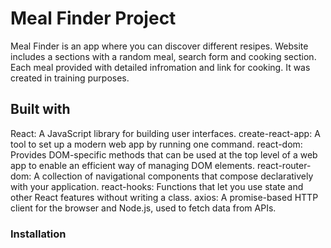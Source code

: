 # Meal Finder Project
Meal Finder is an app where you can discover different resipes. Website includes a sections with a random meal, search form and cooking section. Each meal provided with detailed infromation and link for cooking. It was created in training purposes.

## Built with 

React: A JavaScript library for building user interfaces.
create-react-app: A tool to set up a modern web app by running one command.
react-dom: Provides DOM-specific methods that can be used at the top level of a web app to enable an efficient way of managing DOM elements.
react-router-dom: A collection of navigational components that compose declaratively with your application.
react-hooks: Functions that let you use state and other React features without writing a class.
axios: A promise-based HTTP client for the browser and Node.js, used to fetch data from APIs.

### Installation

